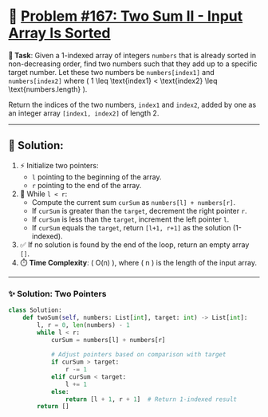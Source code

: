 # 📝 [Problem #167: Two Sum II - Input Array Is Sorted](https://leetcode.com/problems/two-sum-ii-input-array-is-sorted/description/?envType=study-plan-v2&envId=top-interview-150)

**🎯 Task**: Given a 1-indexed array of integers `numbers` that is already sorted in non-decreasing order, find two numbers such that they add up to a specific target number. Let these two numbers be `numbers[index1]` and `numbers[index2]` where \( 1 \leq \text{index1} < \text{index2} \leq \text{numbers.length} \).

Return the indices of the two numbers, `index1` and `index2`, added by one as an integer array `[index1, index2]` of length 2.

---

## 🌟 Solution:

1. ⚡ Initialize two pointers: 
    - `l` pointing to the beginning of the array.
    - `r` pointing to the end of the array.
2. 🔁 While `l < r`:
    - Compute the current sum `curSum` as `numbers[l] + numbers[r]`.
    - If `curSum` is greater than the `target`, decrement the right pointer `r`.
    - If `curSum` is less than the `target`, increment the left pointer `l`.
    - If `curSum` equals the `target`, return `[l+1, r+1]` as the solution (1-indexed).
3. ✅ If no solution is found by the end of the loop, return an empty array `[]`.
4. ⏱️ **Time Complexity**: \( O(n) \), where \( n \) is the length of the input array.

---

### ✨ Solution: Two Pointers

```python
class Solution:
    def twoSum(self, numbers: List[int], target: int) -> List[int]:
        l, r = 0, len(numbers) - 1
        while l < r:
            curSum = numbers[l] + numbers[r]
            
            # Adjust pointers based on comparison with target
            if curSum > target:
                r -= 1
            elif curSum < target:
                l += 1
            else:
                return [l + 1, r + 1]  # Return 1-indexed result
        return []
